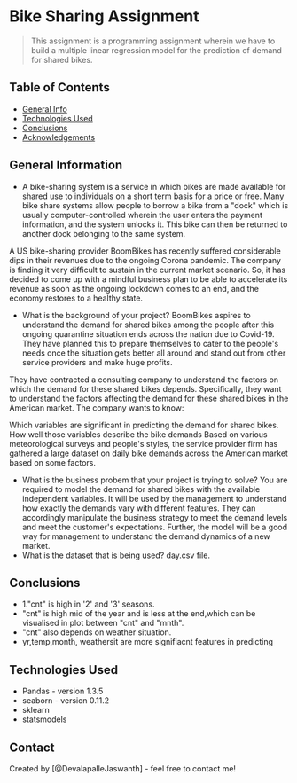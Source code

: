 # Bike Sharing Assignment
> This assignment is a programming assignment wherein we have to build a multiple linear regression model for the prediction of demand for shared bikes.


## Table of Contents
* [General Info](#general-information)
* [Technologies Used](#technologies-used)
* [Conclusions](#conclusions)
* [Acknowledgements](#acknowledgements)

<!-- You can include any other section that is pertinent to your problem -->

## General Information
- A bike-sharing system is a service in which bikes are made available for shared use to individuals on a short term basis for a price or free. Many bike share systems allow people to borrow a bike from a "dock" which is usually computer-controlled wherein the user enters the payment information, and the system unlocks it. This bike can then be returned to another dock belonging to the same system.


A US bike-sharing provider BoomBikes has recently suffered considerable dips in their revenues due to the ongoing Corona pandemic. The company is finding it very difficult to sustain in the current market scenario. So, it has decided to come up with a mindful business plan to be able to accelerate its revenue as soon as the ongoing lockdown comes to an end, and the economy restores to a healthy state. 
- What is the background of your project?
  BoomBikes aspires to understand the demand for shared bikes among the people after this ongoing quarantine situation ends across the nation due to Covid-19. They have planned this to prepare themselves to cater to the people's needs once the situation gets better all around and stand out from other service providers and make huge profits.


They have contracted a consulting company to understand the factors on which the demand for these shared bikes depends. Specifically, they want to understand the factors affecting the demand for these shared bikes in the American market. The company wants to know:

Which variables are significant in predicting the demand for shared bikes.
How well those variables describe the bike demands
Based on various meteorological surveys and people's styles, the service provider firm has gathered a large dataset on daily bike demands across the American market based on some factors. 
- What is the business probem that your project is trying to solve?
You are required to model the demand for shared bikes with the available independent variables. It will be used by the management to understand how exactly the demands vary with different features. They can accordingly manipulate the business strategy to meet the demand levels and meet the customer's expectations. Further, the model will be a good way for management to understand the demand dynamics of a new market. 
- What is the dataset that is being used?
day.csv file.

<!-- You don't have to answer all the questions - just the ones relevant to your project. -->

## Conclusions
- 1."cnt" is high in '2' and '3' seasons.
- "cnt" is high mid of the year and is less at the end,which can be visualised in plot between "cnt" and "mnth".
- "cnt" also depends on weather situation.
- yr,temp,month, weathersit are more signifiacnt features in predicting

<!-- You don't have to answer all the questions - just the ones relevant to your project. -->



## Technologies Used
- Pandas - version 1.3.5
- seaborn - version 0.11.2
- sklearn 
- statsmodels

<!-- As the libraries versions keep on changing, it is recommended to mention the version of library used in this project -->



## Contact
Created by [@DevalapalleJaswanth] - feel free to contact me!




<!-- Optional -->
<!-- ## License -->
<!-- This project is open source and available under the [... License](). -->

<!-- You don't have to include all sections - just the one's relevant to your project -->